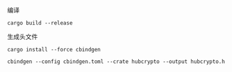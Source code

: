 

编译
```shell
cargo build --release
```

生成头文件
```shell
cargo install --force cbindgen
```

```shell
cbindgen --config cbindgen.toml --crate hubcrypto --output hubcrypto.h
```